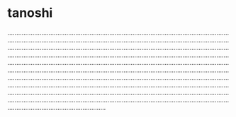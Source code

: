 # tanoshi
...............................................................................................................................................................................................................................................................................................................................................................................................................................................................................................................................................................................................................................................................................................................................................................................................................................................................................................................................................................................................................................................................................................................................................................................................................................................................................................................................................